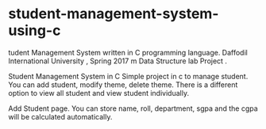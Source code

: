 # student-management-system-using-c

tudent Management System written in C programming language. Daffodil International University , Spring 2017 m Data Structure lab Project .

Student Management System in C
Simple project in c to manage student. You can add student, modify theme, delete theme. There is a different option to view all student and view student individually.

Add Student page. You can store name, roll, department, sgpa and the cgpa will be calculated automatically.
